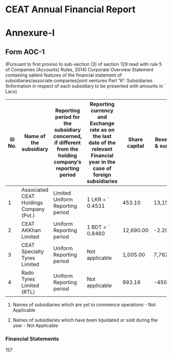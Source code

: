 # CEAT Annual Financial Report

# Annexure-I

## Form AOC-1

(Pursuant to first proviso to sub-section (3) of section 129 read with rule 5 of Companies (Accounts) Rules, 2014) Corporate Overview Statement containing salient features of the financial statement of subsidiaries/associate companies/joint ventures Part “A”: Subsidiaries (Information in respect of each subsidiary to be presented with amounts in ` Lacs)

|Sl No.|Name of the subsidiary|Reporting period for the subsidiary concerned, if different from the holding company’s reporting period|Reporting currency and Exchange rate as on the last date of the relevant Financial year in the case of foreign subsidiaries|Share capital|Reserves & surplus|Total assets|Total Liabilities|Investments|Turnover|Profit before taxation|Provision for taxation|Profit after taxation|Proposed Dividend|% of shareholding|
|---|---|---|---|---|---|---|---|---|---|---|---|---|---|---|
|1|Associated CEAT Holdings Company (Pvt.)|Limited Uniform Reporting period|1 LKR = ` 0.4531|453.10|13,156.51|18,348.97|4,739.36|14.18|21,620.21|4,843.49|1,183.93|3,659.56|1,137.28|100%|
|2|CEAT AKKhan Limited|Uniform Reporting period|1 BDT = ` 0.8460|12,690.00|-2.207.80|12,160.39|1,678.19|-|5,499.96|-190.42|245.09|-435.50|-|70%|
|3|CEAT Specialty Tyres Limited|Uniform Reporting period|Not applicable|1,005.00|7,762.78|15,344.70|6,576.92|-|10,220.07|-1,204.90|0.75|-1,205.65|-|100%|
|4|Rado Tyres Limited (RTL)|Uniform Reporting period|Not applicable|993.16|-450.36|842.99|300.19|0.25|1,192.31|-124.46|-|-124.46|-|58.56%|

1. Names of subsidiaries which are yet to commence operations - Not Applicable

2. Names of subsidiaries which have been liquidated or sold during the year - Not Applicable

### Financial Statements

157
